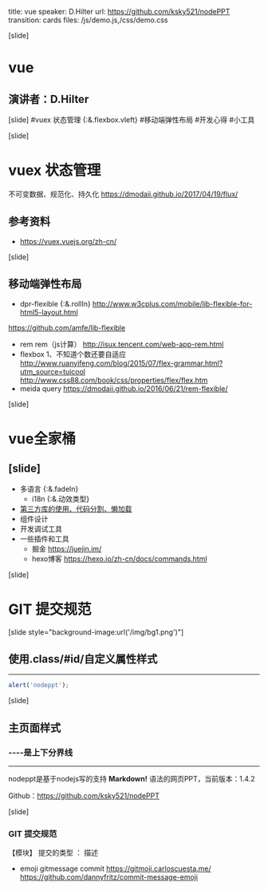 title: vue
speaker: D.Hilter
url: https://github.com/ksky521/nodePPT
transition: cards
files: /js/demo.js,/css/demo.css

[slide]

# vue
## 演讲者：D.Hilter

[slide]
#vuex 状态管理 {:&.flexbox.vleft}
#移动端弹性布局
#开发心得
#小工具

[slide]
# vuex 状态管理
不可变数据、规范化、持久化
https://dmodaii.github.io/2017/04/19/flux/

## 参考资料
- https://vuex.vuejs.org/zh-cn/

[slide]
## 移动端弹性布局 
* dpr-flexible {:&.rollIn}
http://www.w3cplus.com/mobile/lib-flexible-for-html5-layout.html

https://github.com/amfe/lib-flexible
* rem
rem（js计算）
http://isux.tencent.com/web-app-rem.html
* flexbox
1、不知道个数还要自适应
http://www.ruanyifeng.com/blog/2015/07/flex-grammar.html?utm_source=tuicool
http://www.css88.com/book/css/properties/flex/flex.htm
* meida query
https://dmodaii.github.io/2016/06/21/rem-flexible/

[slide]
# vue全家桶

[slide]
----
* 多语言 {:&.fadeIn}
    * i18n {:&.动效类型}
* [第三方库的使用、代码分割、懒加载](index.md#5)
* 组件设计
* 开发调试工具
* 一些插件和工具
    * 掘金 https://juejin.im/
    * hexo博客 https://hexo.io/zh-cn/docs/commands.html


[slide]
# GIT 提交规范
[slide style="background-image:url('/img/bg1.png')"]
## 使用.class/#id/自定义属性样式
----

```javascript
alert('nodeppt');
```

[slide]

## 主页面样式
### ----是上下分界线
----

nodeppt是基于nodejs写的支持 **Markdown!** 语法的网页PPT，当前版本：1.4.2

Github：https://github.com/ksky521/nodePPT


[slide]

### GIT 提交规范
【模块】 提交的类型 ： 描述

- emoji gitmessage commit
https://gitmoji.carloscuesta.me/
https://github.com/dannyfritz/commit-message-emoji
